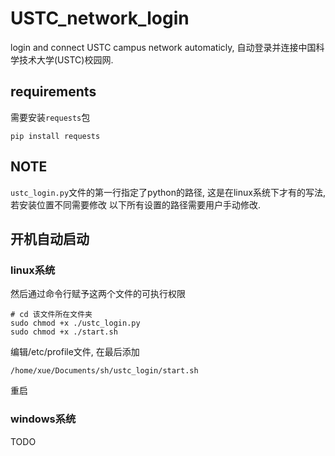 # USTC_network_login
login and connect USTC campus network automaticly, 自动登录并连接中国科学技术大学(USTC)校园网.

## requirements
需要安装`requests`包
```shell
pip install requests
```
## NOTE
`ustc_login.py`文件的第一行指定了python的路径, 这是在linux系统下才有的写法, 若安装位置不同需要修改
以下所有设置的路径需要用户手动修改.

## 开机自动启动
### linux系统
然后通过命令行赋予这两个文件的可执行权限
```shell
# cd 该文件所在文件夹
sudo chmod +x ./ustc_login.py
sudo chmod +x ./start.sh
```
编辑/etc/profile文件, 在最后添加
```shell
/home/xue/Documents/sh/ustc_login/start.sh
```
重启

### windows系统
TODO
